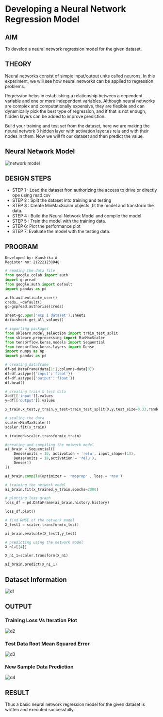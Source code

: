 # Developing a Neural Network Regression Model

## AIM

To develop a neural network regression model for the given dataset.

## THEORY

Neural networks consist of simple input/output units called neurons. In this experiment, we will see how neural networks can be applied to regression problems.

Regression helps in establishing a relationship between a dependent variable and one or more independent variables. Although neural networks are complex and computationally expensive, they are flexible and can dynamically pick the best type of regression, and if that is not enough, hidden layers can be added to improve prediction.

Build your training and test set from the dataset, here we are making the neural network 3 hidden layer with activation layer.as relu and with their nodes in them. Now we will fit our dataset and then predict the value.

## Neural Network Model

![network model](https://github.com/pavankishore-AIDS/basic-nn-model/assets/94154941/e73b03f3-5a80-41f4-924c-91ee5b1672fc)


## DESIGN STEPS

- STEP 1 : Load the dataset fron authorizing the access to drive or directly ope using read.csv
- STEP 2 : Split the dataset into training and testing
- STEP 3 : Create MinMaxScalar objects ,fit the model and transform the data.
- STEP 4 : Build the Neural Network Model and compile the model.
-  STEP 5 : Train the model with the training data.
- STEP 6: Plot the performance plot
- STEP 7: Evaluate the model with the testing data.

## PROGRAM
```
Developed by: Kaushika A
Register no: 212221230048
```
```python
# reading the data file
from google.colab import auth
import gspread
from google.auth import default
import pandas as pd

auth.authenticate_user()
creds,_=default()
gc=gspread.authorize(creds)

sheet=gc.open('exp 1 dataset').sheet1
data=sheet.get_all_values()
```
```python
# importing packages
from sklearn.model_selection import train_test_split
from sklearn.preprocessing import MinMaxScaler
from tensorflow.keras.models import Sequential
from tensorflow.keras.layers import Dense
import numpy as np
import pandas as pd
```
```python
# creating dataframe
df=pd.DataFrame(data[1:],columns=data[0])
df=df.astype({'input':'float'})
df=df.astype({'output':'float'})
df.head()
```
```python
# creating train & test data
X=df[['input']].values
y=df[['output']].values

x_train,x_test,y_train,y_test=train_test_split(X,y,test_size=0.33,random_state=33)
```
```python
# scaling the data
scaler=MinMaxScaler()
scaler.fit(x_train)

x_trained=scaler.transform(x_train)
```
```python
#creating and compiling the network model
ai_brain = Sequential([
    Dense(units = 10, activation = 'relu', input_shape=[1]),
    Dense(units = 19,activation = 'relu'),
    Dense(1)
])

ai_brain.compile(optimizer = 'rmsprop' , loss = 'mse')
```
```python
# training the network model
ai_brain.fit(x_trained,y_train,epochs=2000)
```
```python
# plotting loss graph
loss_df = pd.DataFrame(ai_brain.history.history)

loss_df.plot()
```
```python
# find RMSE of the network model
X_test1 = scaler.transform(x_test)

ai_brain.evaluate(X_test1,y_test)
```
```python
# predicting using the network model
X_n1=[[4]]

X_n1_1=scaler.transform(X_n1)

ai_brain.predict(X_n1_1)
```


## Dataset Information

![d1](https://github.com/pavankishore-AIDS/basic-nn-model/assets/94154941/ed0c3dfe-a21f-4940-b373-35a8dd73ea2c)


## OUTPUT

### Training Loss Vs Iteration Plot

![d2](https://github.com/pavankishore-AIDS/basic-nn-model/assets/94154941/50c69355-c2b1-4e1a-b1f4-192ac89b9aac)


### Test Data Root Mean Squared Error

![d3](https://github.com/pavankishore-AIDS/basic-nn-model/assets/94154941/30a6d056-9dbf-4a2d-a510-5d81783f2e97)


### New Sample Data Prediction

![d4](https://github.com/pavankishore-AIDS/basic-nn-model/assets/94154941/fe159a37-1ab9-4c04-8e09-640781f19500)

## RESULT
Thus a basic neural network regression model for the given dataset is written and executed successfully.

